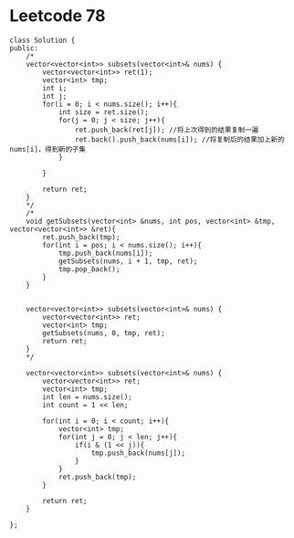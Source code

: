 # Leetcode 78
    class Solution {
    public:
        /*
        vector<vector<int>> subsets(vector<int>& nums) {
            vector<vector<int>> ret(1);
            vector<int> tmp;
            int i;
            int j;
            for(i = 0; i < nums.size(); i++){
                int size = ret.size();
                for(j = 0; j < size; j++){
                    ret.push_back(ret[j]); //将上次得到的结果复制一遍
                    ret.back().push_back(nums[i]); //将复制后的结果加上新的nums[i]，得到新的子集
                }

            }

            return ret;
        }
        */
        /*
        void getSubsets(vector<int> &nums, int pos, vector<int> &tmp, vector<vector<int>> &ret){
            ret.push_back(tmp);
            for(int i = pos; i < nums.size(); i++){
                tmp.push_back(nums[i]);
                getSubsets(nums, i + 1, tmp, ret);
                tmp.pop_back();
            }
        }


        vector<vector<int>> subsets(vector<int>& nums) {
            vector<vector<int>> ret;
            vector<int> tmp;
            getSubsets(nums, 0, tmp, ret);
            return ret;
        }   
        */

        vector<vector<int>> subsets(vector<int>& nums) {
            vector<vector<int>> ret;
            vector<int> tmp;
            int len = nums.size();
            int count = 1 << len;

            for(int i = 0; i < count; i++){
                vector<int> tmp;
                for(int j = 0; j < len; j++){
                    if(i & (1 << j)){
                        tmp.push_back(nums[j]);
                    }
                }
                ret.push_back(tmp);
            }       

            return ret;
        }       

    };
